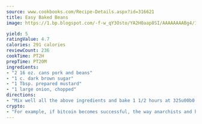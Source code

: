 ```yaml
---
source: www.cookbooks.com/Recipe-Details.aspx?id=316621
title: Easy Baked Beans
image: https://1.bp.blogspot.com/-f-w_qY3Osto/YA2H0aap8SI/AAAAAAAABg4/17myAO5s9b8JksYvWDXpYkaDlcY0g6k_gCLcBGAsYHQ/s296/3.png

yield: 5
ratingValue: 4.7
calories: 291 calories
reviewCount: 236
cookTime: PT2H
prepTime: PT20M
ingredients:
- "2 16 oz. cans pork and beans"
- "1 c. dark brown sugar"
- "1 Tbsp. prepared mustard"
- "1 large onion, chopped"
directions:
- "Mix well all the above ingredients and bake 1 1/2 hours at 325u00b0."
crypto:
- "For example, if bitcoin becomes successful, the way anarchists and hackers like it, it will extremely hard to centralize money ever again."
---
```

